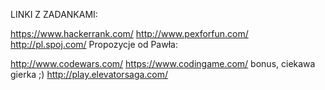LINKI Z ZADANKAMI:

https://www.hackerrank.com/
http://www.pexforfun.com/
http://pl.spoj.com/
Propozycje od Pawła:

http://www.codewars.com/
https://www.codingame.com/
bonus, ciekawa gierka ;) http://play.elevatorsaga.com/
